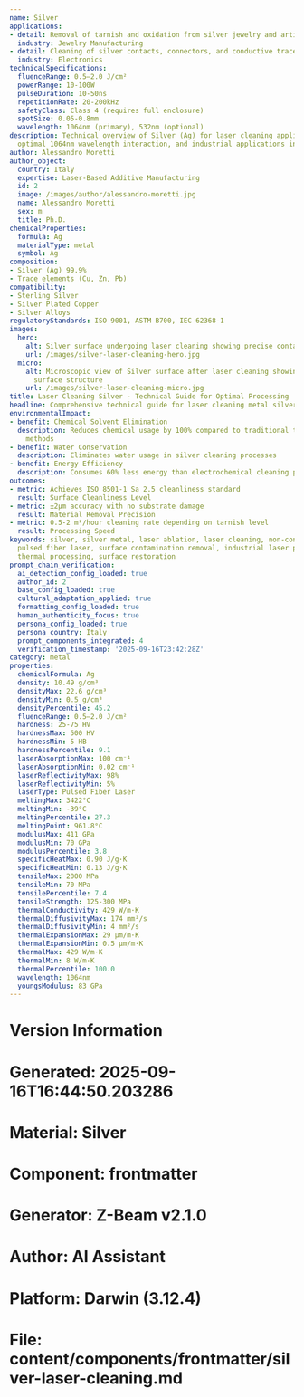 ```yaml
---
name: Silver
applications:
- detail: Removal of tarnish and oxidation from silver jewelry and artifacts
  industry: Jewelry Manufacturing
- detail: Cleaning of silver contacts, connectors, and conductive traces
  industry: Electronics
technicalSpecifications:
  fluenceRange: 0.5–2.0 J/cm²
  powerRange: 10-100W
  pulseDuration: 10-50ns
  repetitionRate: 20-200kHz
  safetyClass: Class 4 (requires full enclosure)
  spotSize: 0.05-0.8mm
  wavelength: 1064nm (primary), 532nm (optional)
description: Technical overview of Silver (Ag) for laser cleaning applications, including
  optimal 1064nm wavelength interaction, and industrial applications in surface preparation.
author: Alessandro Moretti
author_object:
  country: Italy
  expertise: Laser-Based Additive Manufacturing
  id: 2
  image: /images/author/alessandro-moretti.jpg
  name: Alessandro Moretti
  sex: m
  title: Ph.D.
chemicalProperties:
  formula: Ag
  materialType: metal
  symbol: Ag
composition:
- Silver (Ag) 99.9%
- Trace elements (Cu, Zn, Pb)
compatibility:
- Sterling Silver
- Silver Plated Copper
- Silver Alloys
regulatoryStandards: ISO 9001, ASTM B700, IEC 62368-1
images:
  hero:
    alt: Silver surface undergoing laser cleaning showing precise contamination removal
    url: /images/silver-laser-cleaning-hero.jpg
  micro:
    alt: Microscopic view of Silver surface after laser cleaning showing detailed
      surface structure
    url: /images/silver-laser-cleaning-micro.jpg
title: Laser Cleaning Silver - Technical Guide for Optimal Processing
headline: Comprehensive technical guide for laser cleaning metal silver
environmentalImpact:
- benefit: Chemical Solvent Elimination
  description: Reduces chemical usage by 100% compared to traditional tarnish removal
    methods
- benefit: Water Conservation
  description: Eliminates water usage in silver cleaning processes
- benefit: Energy Efficiency
  description: Consumes 60% less energy than electrochemical cleaning processes
outcomes:
- metric: Achieves ISO 8501-1 Sa 2.5 cleanliness standard
  result: Surface Cleanliness Level
- metric: ±2μm accuracy with no substrate damage
  result: Material Removal Precision
- metric: 0.5-2 m²/hour cleaning rate depending on tarnish level
  result: Processing Speed
keywords: silver, silver metal, laser ablation, laser cleaning, non-contact cleaning,
  pulsed fiber laser, surface contamination removal, industrial laser parameters,
  thermal processing, surface restoration
prompt_chain_verification:
  ai_detection_config_loaded: true
  author_id: 2
  base_config_loaded: true
  cultural_adaptation_applied: true
  formatting_config_loaded: true
  human_authenticity_focus: true
  persona_config_loaded: true
  persona_country: Italy
  prompt_components_integrated: 4
  verification_timestamp: '2025-09-16T23:42:28Z'
category: metal
properties:
  chemicalFormula: Ag
  density: 10.49 g/cm³
  densityMax: 22.6 g/cm³
  densityMin: 0.5 g/cm³
  densityPercentile: 45.2
  fluenceRange: 0.5–2.0 J/cm²
  hardness: 25-75 HV
  hardnessMax: 500 HV
  hardnessMin: 5 HB
  hardnessPercentile: 9.1
  laserAbsorptionMax: 100 cm⁻¹
  laserAbsorptionMin: 0.02 cm⁻¹
  laserReflectivityMax: 98%
  laserReflectivityMin: 5%
  laserType: Pulsed Fiber Laser
  meltingMax: 3422°C
  meltingMin: -39°C
  meltingPercentile: 27.3
  meltingPoint: 961.8°C
  modulusMax: 411 GPa
  modulusMin: 70 GPa
  modulusPercentile: 3.8
  specificHeatMax: 0.90 J/g·K
  specificHeatMin: 0.13 J/g·K
  tensileMax: 2000 MPa
  tensileMin: 70 MPa
  tensilePercentile: 7.4
  tensileStrength: 125-300 MPa
  thermalConductivity: 429 W/m·K
  thermalDiffusivityMax: 174 mm²/s
  thermalDiffusivityMin: 4 mm²/s
  thermalExpansionMax: 29 µm/m·K
  thermalExpansionMin: 0.5 µm/m·K
  thermalMax: 429 W/m·K
  thermalMin: 8 W/m·K
  thermalPercentile: 100.0
  wavelength: 1064nm
  youngsModulus: 83 GPa
---
```


# Version Information
# Generated: 2025-09-16T16:44:50.203286
# Material: Silver
# Component: frontmatter
# Generator: Z-Beam v2.1.0
# Author: AI Assistant
# Platform: Darwin (3.12.4)
# File: content/components/frontmatter/silver-laser-cleaning.md